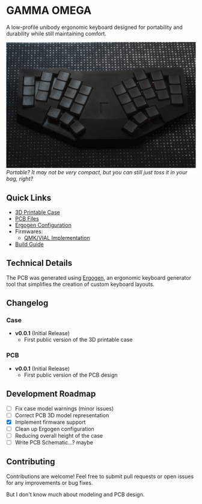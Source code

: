 # GAMMA OMEGA

A low-profile unibody ergonomic keyboard designed for portability and durability while still maintaining comfort.

![Gamma-Omega](images/gamma_4.jpg)
*Portable? It may not be very compact, but you can still just toss it in your bag, right?*

## Quick Links

- [3D Printable Case](cases/)
- [PCB Files](pcb/)
- [Ergogen Configuration](ergogen/)
- Firmwares:
  - [QMK/VIAL Implementation](firmwares/QMK/gamma_omega/)
- [Build Guide](BUILD_GUIDE.md)

## Technical Details

The PCB was generated using [Ergogen](https://github.com/ergogen/ergogen), an ergonomic keyboard generator tool that simplifies the creation of custom keyboard layouts.

## Changelog

### Case
- **v0.0.1** (Initial Release)
  - First public version of the 3D printable case

### PCB
- **v0.0.1** (Initial Release)
  - First public version of the PCB design

## Development Roadmap

- [ ] Fix case model warnings (minor issues)
- [ ] Correct PCB 3D model representation
- [x] Implement firmware support
- [ ] Clean up Ergogen configuration
- [ ] Reducing overall height of the case
- [ ] Write PCB Schematic...? maybe

## Contributing

Contributions are welcome! Feel free to submit pull requests or open issues for any improvements or bug fixes.

But I don't know much about modeling and PCB design.